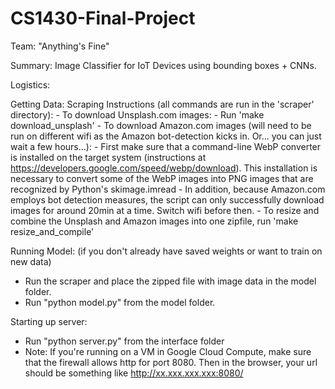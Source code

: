 # CS1430-Final-Project
Team: "Anything's Fine"

Summary: Image Classifier for IoT Devices using bounding boxes + CNNs. 

Logistics:

Getting Data:
	Scraping Instructions (all commands are run in the 'scraper' directory):
		- To download Unsplash.com images:
			- Run 'make download_unsplash'
		- To download Amazon.com images (will need to be run on different wifi
		as the Amazon bot-detection kicks in. Or... you can just wait a few hours...):
			- First make sure that a command-line WebP converter is installed on the 
			target system (instructions at https://developers.google.com/speed/webp/download).
			This installation is necessary to convert some of the WebP images into PNG images that
			are recognized by Python's skimage.imread
			- In addition, because Amazon.com employs bot detection measures, the script
			can only successfully download images for around 20min at a time. Switch
			wifi before then.
		- To resize and combine the Unsplash and Amazon images into one zipfile, run
			'make resize_and_compile'

Running Model: (if you don't already have saved weights or want to train on new data)
- Run the scraper and place the zipped file with image data in the model folder.
- Run "python model.py" from the model folder.

Starting up server:

- Run "python server.py" from the interface folder
- Note: If you're running on a VM in  Google Cloud Compute, make sure that the firewall allows http for port 8080. Then in the browser, your url should be something like http://xx.xxx.xxx.xxx:8080/
